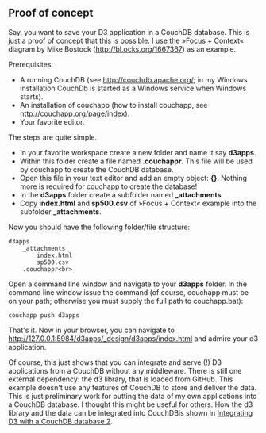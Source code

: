## Proof of concept

Say, you want to save your D3 application in a CouchDB database. This is just a proof of concept that this is possible. I use the »Focus + Context« diagram by Mike Bostock (http://bl.ocks.org/1667367) as an example.

Prerequisites:
- A running CouchDB (see http://couchdb.apache.org/; in my Windows installation CouchDb is started as a Windows service when Windows starts).
- An installation of couchapp (how to install couchapp, see http://couchapp.org/page/index).
- Your favorite editor.

The steps are quite simple.
* In your favorite workspace create a new folder and name it say **d3apps**. 
* Within this folder create a file named **.couchappr**. This file will be used by couchapp to create the CouchDB database.
* Open this file in your text editor and add an empty object: **{}**. Nothing more is required for couchapp to create the database!
* In the **d3apps** folder create a subfolder named **_attachments**.
* Copy **index.html** and **sp500.csv** of »Focus + Context« example into the subfolder **_attachments**.

Now you should have the following folder/file structure:

```
d3apps
    _attachments
        index.html
        sp500.csv
    .couchappr<br>
```

Open a command line window and navigate to your **d3apps** folder.
In the command line window issue the command (of course, couchapp must be on your path; otherwise you must supply the full path to couchapp.bat):

```
couchapp push d3apps
```

That's it. Now in your browser, you can navigate to http://127.0.0.1:5984/d3apps/_design/d3apps/index.html and admire your d3 application.

Of course, this just shows that you can integrate and serve (!) D3 applications from a CouchDB without any middleware. There is still one external dependency: the d3 library, that is loaded from GitHub. This example doesn't use any features of CouchDB to store and deliver the data. This is just preliminary work for putting the data of my own applications into a CouchDB database. I thought this might be useful for others. How the d3 library and the data can be integrated into CouchDBis shown in [Integrating D3 with a CouchDB database 2](https://github.com/mbostock/d3/wiki/Integrating-D3-with-a-CouchDB-database-2).


